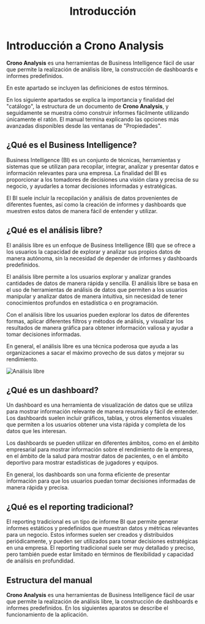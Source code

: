 ﻿---
title: Introducción
sidebarDepth: 2
position: 10
Autogenerated: true
---

# Introducción a Crono Analysis

**Crono Analysis** es una herramientas de Business Intelligence fácil de usar que permite la realización de análisis libre, la construcción de dashboards e informes predefinidos.

En este apartado se incluyen las definiciones de estos términos. 

En los siguiente apartados se explica la importancia y finalidad del "catálogo", la estructura de un documento de **Crono Analysis**, y seguidamente se muestra cómo construir informes fácilmente utilizando únicamente el ratón. El manual termina explicando las opciones más avanzadas disponibles desde las ventanas de "Propiedades".


## ¿Qué es el Business Intelligence?


Business Intelligence (BI) es un conjunto de técnicas, herramientas y sistemas que se utilizan para recopilar, integrar, analizar y presentar datos e información relevantes para una empresa. La finalidad del BI es proporcionar a los tomadores de decisiones una visión clara y precisa de su negocio, y ayudarles a tomar decisiones informadas y estratégicas. 

El BI suele incluir la recopilación y análisis de datos provenientes de diferentes fuentes, así como la creación de informes y dashboards que muestren estos datos de manera fácil de entender y utilizar.

## ¿Qué es el análisis libre?

El análisis libre es un enfoque de Business Intelligence (BI) que se ofrece a los usuarios la capacidad de explorar y analizar sus propios datos de manera autónoma, sin la necesidad de depender de informes y dashboards predefinidos.

El análisis libre permite a los usuarios explorar y analizar grandes cantidades de datos de manera rápida y sencilla. El análisis libre se basa en el uso de herramientas de análisis de datos que permiten a los usuarios manipular y analizar datos de manera intuitiva, sin necesidad de tener conocimientos profundos en estadística o en programación. 

Con el análisis libre los usuarios pueden explorar los datos de diferentes formas, aplicar diferentes filtros y métodos de análisis, y visualizar los resultados de manera gráfica para obtener información valiosa y ayudar a tomar decisiones informadas. 

En general, el análisis libre es una técnica poderosa que ayuda a las organizaciones a sacar el máximo provecho de sus datos y mejorar su rendimiento.


![Análisis libre](/images/analysis/FreeAnalysis.gif)

## ¿Qué es un dashboard?

Un dashboard es una herramienta de visualización de datos que se utiliza para mostrar información relevante de manera resumida y fácil de entender. Los dashboards suelen incluir gráficos, tablas, y otros elementos visuales que permiten a los usuarios obtener una vista rápida y completa de los datos que les interesan.

Los dashboards se pueden utilizar en diferentes ámbitos, como en el ámbito empresarial para mostrar información sobre el rendimiento de la empresa, en el ámbito de la salud para mostrar datos de pacientes, o en el ámbito deportivo para mostrar estadísticas de jugadores y equipos. 

En general, los dashboards son una forma eficiente de presentar información para que los usuarios puedan tomar decisiones informadas de manera rápida y precisa.

## ¿Qué es el reporting tradicional?

El reporting tradicional es un tipo de informe BI que permite generar informes estáticos y predefinidos que muestran datos y métricas relevantes para un negocio. Estos informes suelen ser creados y distribuidos periódicamente, y pueden ser utilizados para tomar decisiones estratégicas en una empresa. El reporting tradicional suele ser muy detallado y preciso, pero también puede estar limitado en términos de flexibilidad y capacidad de análisis en profundidad.

## Estructura del manual

**Crono Analysis** es una herramientas de Business Intelligence fácil de usar que permite la realización de análisis libre, la construcción de dashboards e informes predefinidos. En los siguientes aparatos se describe el funcionamiento de la aplicación.


<section-index src="/analysis/" />
